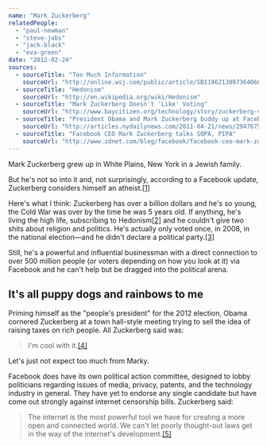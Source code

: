 ```yaml
---
name: "Mark Zuckerberg"
relatedPeople:
  - "paul-newman"
  - "steve-jobs"
  - "jack-black"
  - "eva-green"
date: "2012-02-24"
sources:
  - sourceTitle: "Too Much Information"
    sourceUrl: "http://online.wsj.com/public/article/SB119621309736406034.html"
  - sourceTitle: "Hedonism"
    sourceUrl: "http://en.wikipedia.org/wiki/Hedonism"
  - sourceTitle: "Mark Zuckerberg Doesn't 'Like' Voting"
    sourceUrl: "http://www.baycitizen.org/technology/story/zuckerberg-voting-record/"
  - sourceTitle: "President Obama and Mark Zuckerberg buddy up at Facebook headquarters in Silicon Valley"
    sourceUrl: "http://articles.nydailynews.com/2011-04-21/news/29476756_1_facebook-s-mark-zuckerberg-facebook-headquarters-gop-plan"
  - sourceTitle: "Facebook CEO Mark Zuckerberg talks SOPA, PIPA"
    sourceUrl: "http://www.zdnet.com/blog/facebook/facebook-ceo-mark-zuckerberg-talks-sopa-pipa/7600"
---
```


Mark Zuckerberg grew up in White Plains, New York in a Jewish family.

But he's not so into it and, not surprisingly, according to a Facebook update, Zuckerberg considers himself an atheist.<a class="source-citation" href="#http://online.wsj.com/public/article/SB119621309736406034.html" title="Too Much Information">[1]</a>

Here's what I think: Zuckerberg has over a billion dollars and he's so young, the Cold War was over by the time he was 5 years old. If anything, he's living the high life, subscribing to Hedonism<a class="source-citation" href="#http://en.wikipedia.org/wiki/Hedonism" title="Hedonism">[2]</a> and he couldn't give two shits about religion and politics. He's actually only voted once, in 2008, in the national election—and he didn't declare a political party.<a class="source-citation" href="#http://www.baycitizen.org/technology/story/zuckerberg-voting-record/" title="Mark Zuckerberg Doesn&apos;t &apos;Like&apos; Voting">[3]</a>

Still, he's a powerful and influential businessman with a direct connection to over 500 million people (or voters depending on how you look at it) via Facebook and he can't help but be dragged into the political arena.


## It's all puppy dogs and rainbows to me

Priming himself as the "people's president" for the 2012 election, Obama cornered Zuckerberg at a town hall-style meeting trying to sell the idea of raising taxes on rich people. All Zuckerberg said was:

>I'm cool with it.<a class="source-citation" href="#http://articles.nydailynews.com/2011-04-21/news/29476756_1_facebook-s-mark-zuckerberg-facebook-headquarters-gop-plan" title="President Obama and Mark Zuckerberg buddy up at Facebook headquarters in Silicon Valley">[4]</a>

Let's just not expect too much from Marky.

Facebook does have its own political action committee, designed to lobby politicians regarding issues of media, privacy, patents, and the technology industry in general. They have yet to endorse any single candidate but have come out strongly against internet censorship bills. Zuckerberg said:

>The internet is the most powerful tool we have for creating a more open and connected world. We can't let poorly thought-out laws get in the way of the internet's development.<a class="source-citation" href="#http://www.zdnet.com/blog/facebook/facebook-ceo-mark-zuckerberg-talks-sopa-pipa/7600" title="Facebook CEO Mark Zuckerberg talks SOPA, PIPA">[5]</a>